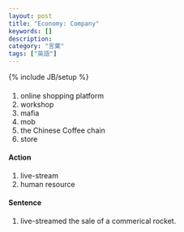 ```yaml
---
layout: post
title: "Economy: Company"
keywords: []
description: 
category: "言葉"
tags: ["英語"]
---
```

{% include JB/setup %}

####
1. online shopping platform
1. workshop
2. mafia
3. mob
4. the Chinese Coffee chain
5. store


#### Action
1. live-stream
2. human resource


#### Sentence
1. live-streamed the sale of a commerical rocket.
